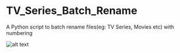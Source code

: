 # TV_Series_Batch_Rename
A Python script to batch rename files(eg: TV Series, Movies etc) with numbering

![alt text](https://i.imgur.com/x9WZOfA.png)
